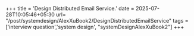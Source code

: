 +++
title = 'Design Distributed Email Service.'
date = 2025-07-28T10:05:46+05:30
url= "/post/systemdesign/AlexXuBook2/DesignDistributedEmailService"
tags = ['interview question','system design', "systemDesignAlexXuBook2"]
+++

